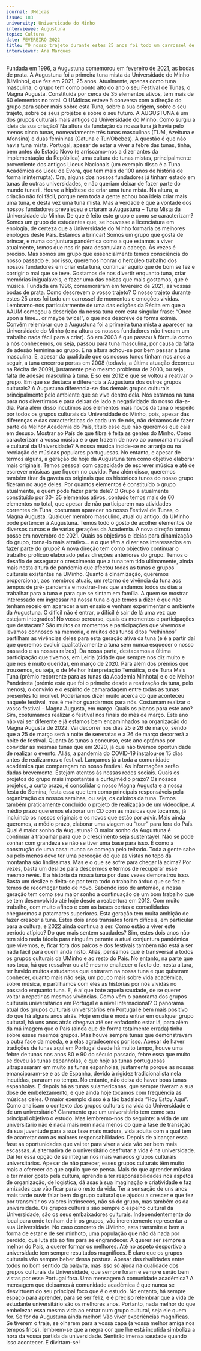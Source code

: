 ```yaml
---
journal: UMdicas 
issue: 183
university: Universidade do Minho
interviewee: Augustuna
topic: Cultura
date: FEVEREIRO 2022
title: “O nosso trajeto durante estes 25 anos foi todo um carrossel de momentos e emoções vividas.”
interviewer: Ana Marques
---
```



Fundada em 1996, a Augustuna comemorou em fevereiro de 2021, as bodas de prata.
A Augustuna foi a primeira tuna mista
da Universidade do Minho (UMinho), que
fez em 2021, 25 anos. Atualmente, apenas
como tuna masculina, o grupo tem como
ponto alto do ano o seu Festival de Tunas,
o Magna Augusta. Constituída por cerca
de 35 elementos ativos, tem mais de 60
elementos no total.
O UMdicas esteve à conversa com a
direção do grupo para saber mais sobre
esta Tuna, sobre a sua origem, sobre o
seu trajeto, sobre os seus projetos e sobre
o seu futuro.
A AUGUSTUNA é um dos grupos culturais
mais antigos da Universidade do Minho.
Como surgiu a ideia da sua criação?
Na altura da fundação da nossa tuna
já havia pelo menos cinco tunas,
nomeadamente três tunas masculinas
(TUM, Azeituna e Afonsina) e duas
femininas (Gatuna e Tun’Obebes). A
questão é que não havia tuna mista.
Portugal, apesar de estar a viver a febre
das tunas, tinha, bem antes do Estado
Novo (e arriscamo-nos a dizer antes
da implementação da República) uma
cultura de tunas mistas, principalmente
proveniente dos antigos Liceus Nacionais
(um exemplo disso é a Tuna Académica do
Liceu de Évora, que tem mais de 100 anos
de história de forma ininterrupta). Ora,
alguns dos nossos fundadores já tinham
estado em tunas de outras universidades,
e não queriam deixar de fazer parte do
mundo tuneril. Houve a hipótese de criar
uma tuna mista. Na altura, a criação não
foi fácil, porque nem toda a gente achou
boa ideia criar mais uma tuna, e desta
vez uma tuna mista. Mas a verdade é
que a vontade dos nossos fundadores
prevaleceu e criaram a Augustuna – Tuna
Mista da Universidade do Minho.
De que é feito este grupo e como se
caracterizam?
Somos um grupo de estudantes que, se
houvesse a licenciatura em enologia, de
certeza que a Universidade do Minho
formaria os melhores enólogos deste País.
Estamos a brincar!
Somos um grupo que gosta de brincar,
e numa conjuntura pandémica como a
que estamos a viver atualmente, temos
que nos rir para desanuviar a cabeça. Às
vezes é preciso. Mas somos um grupo
que essencialmente temos consciência
do nosso passado e, por isso, queremos
honrar o hercúleo trabalho dos nossos
fundadores em criar esta tuna, continuar
aquilo que de bom se fez e corrigir
o mal que se teve. Gostamos de nos
divertir enquanto tuna, criar memórias
inigualáveis, e fazer uma das coisas que
mais gostamos, que é música.
Fundada em 1996, comemoraram em
fevereiro de 2021, as vossas bodas de
prata. Como descrevem o vosso trajeto?
O nosso trajeto durante estes 25 anos
foi todo um carrossel de momentos
e emoções vividas. Lembramo-nos
particularmente de uma das edições
da Récita em que a AAUM começou
a descrição da nossa tuna com esta
singular frase: “Once upon a time… or
maybe twice!”, o que nos descreve de
forma exímia. Convém relembrar que a
Augustuna foi a primeira tuna mista a
aparecer na Universidade do Minho (e na
altura os nossos fundadores não tiveram
um trabalho nada fácil para a criar). Só em
2003 é que passou à fórmula como a nós
conhecemos, ou seja, passou para tuna
masculina, por causa da falta de adesão
feminina ao grupo. E na altura achou-se
por bem passar a tuna masculina. E,
apesar da qualidade que os nossos tunos
tinham nos anos a seguir, a tuna encerrou
portas em 2008 (todavia, a última atuação
decorreu na Récita de 2009), justamente
pelo mesmo problema de 2003, ou seja,
falta de adesão masculina à tuna. E só em
2012 é que se voltou a reativar o grupo.
Em que se destaca e diferencia a
Augustuna dos outros grupos culturais?
A Augustuna diferencia-se dos demais
grupos culturais principalmente pelo
ambiente que se vive dentro dela. Nós
estamos na tuna para nos divertirmos
e para deixar de lado a negatividade
do nosso dia-a-dia. Para além disso
incutimos aos elementos mais novos
da tuna o respeito por todos os grupos
culturais da Universidade do Minho, pois,
apesar das diferenças e das características
de cada um de nós, não deixamos de
fazer parte da Melhor Academia do País,
título esse que não queremos que caia
em desuso. Mostrar ao País de que fibra
é feita as gentes do Minho.
Como caracterizam a vossa música e o
que trazem de novo ao panorama musical
e cultural da Universidade?
A nossa música incide-se no arranjo
ou na recriação de músicas populares
portuguesas. No entanto, e apesar de
termos alguns, a geração de hoje da
Augustuna tem como objetivo elaborar
mais originais. Temos pessoal com
capacidade de escrever música e até de
escrever músicas que fiquem no ouvido.
Para além disso, queremos também tirar
da gaveta os originais que os históricos
tunos do nosso grupo fizeram no auge
deles.
Por quantos elementos é constituído o
grupo atualmente, e quem pode fazer
parte dele?
O Grupo é atualmente constituído por 30-
35 elementos ativos, contudo temos mais
de 60 elementos no total, que apesar de
não participarem nas atividades correntes
da Tuna, costumam aparecer no nosso
Festival de Tunas, o Magna Augusta.
Qualquer membro masculino, atual ou
antigo, da UMinho pode pertencer à
Augustuna. Temos todo o gosto de acolher
elementos de diversos cursos e de várias
gerações da Academia.
A nova direção tomou posse em novembro
de 2021. Quais os objetivos e ideias
para dinamização do grupo, torna-lo
mais atrativo… e o que têm a dizer aos
interessados em fazer parte do grupo?
A nova direção tem como objectivo
continuar o trabalho profícuo elaborado
pelas direções anteriores do grupo. Temos
o desafio de assegurar o crescimento
que a tuna tem tido ultimamente,
ainda mais nesta altura de pandemia
que afectou todas as tunas e grupos
culturais existentes na UMinho. Quanto à
dinamização, queremos proporcionar, aos
membros atuais, um retorno de vivência
da tuna aos tempos de pré- pandemia
e mostrar-lhes que andamos todos os
dias a trabalhar para a tuna e para que
se sintam em família. A quem se mostrar
interessado em ingressar na nossa tuna
o que temos a dizer é que não tenham
receio em aparecer a um ensaio e venham
experimentar o ambiente da Augustuna.
O difícil não é entrar, o difícil é sair de lá
uma vez que estejam integrados!
No vosso percurso, quais os momentos
e participações que destacam?
São muitos os momentos e participações
que vivemos e levamos connosco na
memória, e muitos dos tunos ditos
“velhinhos” partilham as vivências
deles para esta geração ativa da tuna
(e é a partir daí que queremos evoluir
qualitativamente a tuna sem nunca
esquecer o nosso passado e as nossas
raízes). Da nossa parte, destacamos
a última participação que tivemos,
em Leiria (cidade que sempre nos diz
muito e que nos é muito querida), em
março de 2020. Para além dos prémios
que trouxemos, ou seja, o de Melhor
Interpretação Temática, o de Tuna Mais
Tuna (prémio recorrente para as tunas
da Academia Minhota) e o de Melhor
Pandeireta (prémio este que foi o primeiro
desde a reativação da tuna, pelo menos),
o convívio e o espírito de camaradagem
entre todas as tunas presentes foi incrível.
Poderíamos dizer muito acerca do que
aconteceu naquele festival, mas é melhor
guardarmos para nós.
Costumam realizar o vosso festival -
Magna Augusta, em março. Quais os
planos para este ano?
Sim, costumamos realizar o festival
nos finais do mês de março. Este ano
não vai ser diferente e já estamos bem
encaminhados na organização do Magna
Augusta de 2022. Vai decorrer nos dias 25
e 26 de março, sendo que a 25 de março
será a noite de serenatas e a 26 de março
decorrerá a noite de festival. Quanto às
tunas a concurso, este ano optámos por
convidar as mesmas tunas que em 2020,
já que não tivemos oportunidade de
realizar o evento. Aliás, a pandemia do
COVID-19 instalou-se 15 dias antes de
realizarmos o festival.
Lançamos já a toda a comunidade
académica que compareçam no nosso
festival. As informações serão dadas
brevemente. Estejam atentos às nossas
redes sociais.
Quais os projetos do grupo mais
importantes a curto/médio prazo?
Os nossos projetos, a curto prazo, é
consolidar o nosso Magna Augusta e a
nossa festa do Semina, festa essa que
tem como principais responsáveis pela
organização os nossos seminas, ou seja,
os caloiros da tuna. Temos também
praticamente concluído o projeto de
realização de um videoclipe. A médio
prazo queremos elaborar um CD com
as músicas que tocamos, já incluindo os
nossos originais e os novos que estão
por advir. Mais ainda queremos, a médio
prazo, elaborar uma viagem ou “tour”
para fora do País.
Qual é maior sonho da Augustuna?
O maior sonho da Augustuna é continuar
a trabalhar para que o crescimento seja
sustentável. Não se pode sonhar com
grandeza se não se tiver uma base para
isso. É como a construção de uma casa: 
nunca se começa pelo telhado. Toda
a gente sabe ou pelo menos deve ter
uma perceção de que as vistas no topo
da montanha são lindíssimas. Mas e o
que se sofre para chegar lá acima? Por
vezes, basta um deslize para descermos
e termos de recuperar esse mesmo revés.
E a história da nossa tuna por duas vezes
demonstrou isso. Basta um deslize e
deita-se por terra todo o trabalho árduo
que se fez e temos de recomeçar tudo de
novo. Sabendo isso de antemão, a nossa
geração tem como seu maior sonho a
continuação de um bom trabalho que
se tem desenvolvido até hoje desde a
reabertura em 2012. Com muito trabalho,
com muito afinco e com as bases certas
e consolidadas chegaremos a patamares
superiores. Esta geração tem muita
ambição de fazer crescer a tuna.
Estes dois anos transatos foram difíceis,
em particular para a cultura, e 2022 ainda
continua a ser. Como estão a viver este
período atípico? Do que mais sentem
saudades?
Sim, estes dois anos não tem sido nada
fáceis para ninguém perante a atual
conjuntura pandémica que vivemos,
e, ficar fora dos palcos e dos festivais
também não está a ser nada fácil para
quem anda nisto. Aliás, pensamos que é
transversal a todos os grupos culturais da
UMinho e ao resto do País. No entanto,
na parte que nos toca, há que ressalvar
ou até mesmo enaltecer o facto de, nesta
altura, ter havido muitos estudantes que
entraram na nossa tuna e que quiseram
conhecer, quanto mais não seja, um pouco
mais sobre vida académica, sobre música,
e partilhamos com eles as histórias por
nós vividas no passado enquanto tuna. E,
é aí que bate aquela saudade, de se querer
voltar a repetir as mesmas vivências.
Como vêm o panorama dos grupos
culturais universitários em Portugal e a
nível internacional?
O panorama atual dos grupos culturais
universitários em Portugal é bem mais
positivo do que há alguns anos atrás. Hoje
em dia é moda entrar em qualquer grupo
cultural, há uns anos atrás chegava até
ser enfadonho estar lá, para além da má
imagem que o País (ainda que de forma
totalmente errada) tinha sobre esses
mesmos grupos. Mas houve sempre
tunas que demonstravam a outra face
da moeda, e a elas agradecemos por isso.
Apesar de haver tradições de tunas aqui
em Portugal desde há muito tempo, houve
uma febre de tunas nos anos 80 e 90 do
século passado, febre essa que muito se
deveu às tunas espanholas, e que hoje
as tunas portuguesas ultrapassaram em
muito as tunas espanholas, justamente
porque as nossas emanciparam-se e as de
Espanha, devido à rigidez tradicionalista
nela incutidas, pararam no tempo. No
entanto, não deixa de haver boas tunas
espanholas. E depois há as tunas sulamericanas,
que sempre tiveram a sua
dose de embelezamento, e que ainda hoje
tocamos com frequência as músicas deles.
O maior exemplo disso é a tão badalada
“Hoy Estoy Aqui”.
Como analisam o contexto dos grupos
culturais na vida da Universidade e de
um universitário?
Claramente que um universitário tem
como seu principal objetivo o estudo. Mas
lembremo-nos do seguinte: a vida de um
universitário não é nada mais nem nada
menos do que a fase de transição da sua
juventude para a sua fase mais madura,
vida adulta com a qual tem de acarretar
com as maiores responsabilidades. Depois
de alcançar essa fase as oportunidades
que vai ter para viver a vida vão ser
bem mais escassas. A alternativa de
o universitário desfrutar a vida é na
universidade. Daí ter essa opção de
se integrar nos mais variados grupos
culturais universitários. Apesar de não
parecer, esses grupos culturais têm
muito mais a oferecer do que aquilo que
se pensa. Mais do que aprender música
e ter maior gosto pela cultura, aprende
a ter responsabilidades nos aspetos de
organização, de logística, dá asas à sua
imaginação e criatividade e faz amizades
que vão ficar para o resto da vida. Ter a
sensação de uns anos mais tarde ouvir
falar bem do grupo cultural que ajudou
a crescer e que fez por transmitir os
valores intrínsecos, não só do grupo, mas
também os da universidade. Os grupos
culturais são sempre o espelho cultural da
Universidade, são os seus embaixadores
culturais. Independentemente do local
para onde tenham de ir os grupos,
vão inerentemente representar a sua
Universidade. No caso concreto da
UMinho, esta transmite e bem a forma
de estar e de ser minhoto, uma população
que não dá nada por perdido, que luta
até ao fim para se engrandecer. A querer
ser sempre a melhor do País, a querer
formar os melhores. Até no aspeto
desportivo a universidade tem sempre
resultados magníficos. E claro que os
grupos culturais vão sempre beber dessa
postura. Apesar das rivalidades entre
todos no bom sentido da palavra, mas
isso só ajuda na qualidade dos grupos
culturais da Universidade, que sempre
foram e sempre serão bem vistas por esse
Portugal fora.
Uma mensagem à comunidade
académica?
A mensagem que deixamos à comunidade
académica é que nunca se desvirtuem
do seu principal foco que é o estudo. No
entanto, há sempre espaço para aprender,
para se ser feliz, e é preciso relembrar que
a vida de estudante universitário são os
melhores anos.
Portanto, nada melhor do que embelezar
essa mesma vida ao entrar num grupo
cultural, seja ele quem for. Se for da
Augustuna ainda melhor! Vão viver
experiências magníficas. Se tiverem o
traje, se olharem para a vossa capa (a
vossa melhor amiga nos tempos frios),
lembrem-se que a negra cor que lhe está
incutida simboliza a hora da vossa partida
da universidade. Sentirão imensa saudade
quando isso acontecer. E divirtam-se!
